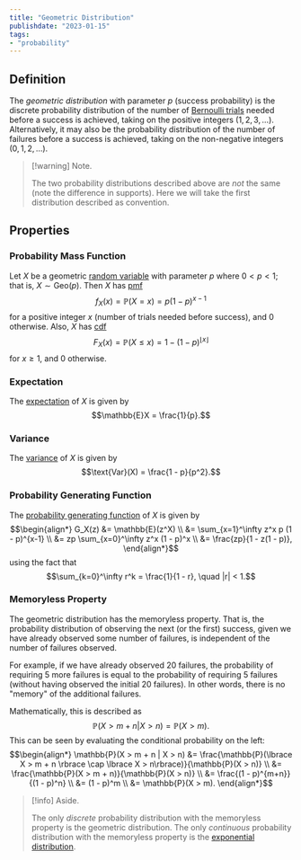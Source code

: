 ```yaml
---
title: "Geometric Distribution"
publishdate: "2023-01-15"
tags:
- "probability"
---
```


## Definition
The *geometric distribution* with parameter $p$ (success probability) is the discrete probability distribution of the number of [Bernoulli trials](statistics/bernoulli-distribution.md) needed before a success is achieved, taking on the positive integers ($1, 2, 3, \dots$). Alternatively, it may also be the probability distribution of the number of failures before a success is achieved, taking on the non-negative integers ($0, 1, 2, \dots$).

> [!warning] Note.
> 
> The two probability distributions described above are *not* the same (note the difference in supports). Here we will take the first distribution described as convention.

## Properties
### Probability Mass Function
Let $X$ be a geometric [random variable](statistics/random-variable.md) with parameter $p$ where $0 < p < 1$; that is, $X \sim \text{Geo}(p)$. Then $X$ has [pmf](statistics/probability-mass-function.md)
$$f_X(x) = \mathbb{P}(X = x) = p(1 - p)^{x-1}$$
for a positive integer $x$ (number of trials needed before success), and $0$ otherwise. Also, $X$ has [cdf](statistics/cumulative-distribution-function.md)
$$F_X(x) = \mathbb{P}(X \leq x) = 1 - (1 - p)^{\lfloor x \rfloor}$$
for $x \geq 1$, and $0$ otherwise.

### Expectation
The [expectation](statistics/expectation.md) of $X$ is given by
$$\mathbb{E}X = \frac{1}{p}.$$

### Variance
The [variance](statistics/variance.md) of $X$ is given by
$$\text{Var}(X) = \frac{1 - p}{p^2}.$$

### Probability Generating Function
The [probability generating function](statistics/probability-generating-function.md) of $X$ is given by
$$\begin{align*}
G_X(z) &= \mathbb{E}(z^X) \\
&= \sum_{x=1}^\infty z^x p (1 - p)^{x-1} \\
&= zp \sum_{x=0}^\infty z^x (1 - p)^x \\
&= \frac{zp}{1 - z(1 - p)},
\end{align*}$$
using the fact that
$$\sum_{k=0}^\infty r^k = \frac{1}{1 - r}, \quad |r| < 1.$$

### Memoryless Property
The geometric distribution has the memoryless property. That is, the probability distribution of observing the next (or the first) success, given we have already observed some number of failures, is independent of the number of failures observed.

For example, if we have already observed 20 failures, the probability of requiring 5 more failures is equal to the probability of requiring 5 failures (without having observed the initial 20 failures). In other words, there is no "memory" of the additional failures.

Mathematically, this is described as
$$\mathbb{P}(X > m + n | X > n) = \mathbb{P}(X > m).$$
This can be seen by evaluating the conditional probability on the left:
$$\begin{align*}
\mathbb{P}(X > m + n | X > n) &= \frac{\mathbb{P}(\lbrace X > m + n \rbrace \cap \lbrace X > n\rbrace)}{\mathbb{P}(X > n)} \\
&= \frac{\mathbb{P}(X > m + n)}{\mathbb{P}(X > n)} \\
&= \frac{(1 - p)^{m+n}}{(1 - p)^n} \\
&= (1 - p)^m \\
&= \mathbb{P}(X > m).
\end{align*}$$


> [!info] Aside.
> 
> The only *discrete* probability distribution with the memoryless property is the geometric distribution. The only *continuous* probability distribution with the memoryless property is the [exponential distribution](statistics/exponential-distribution.md).
